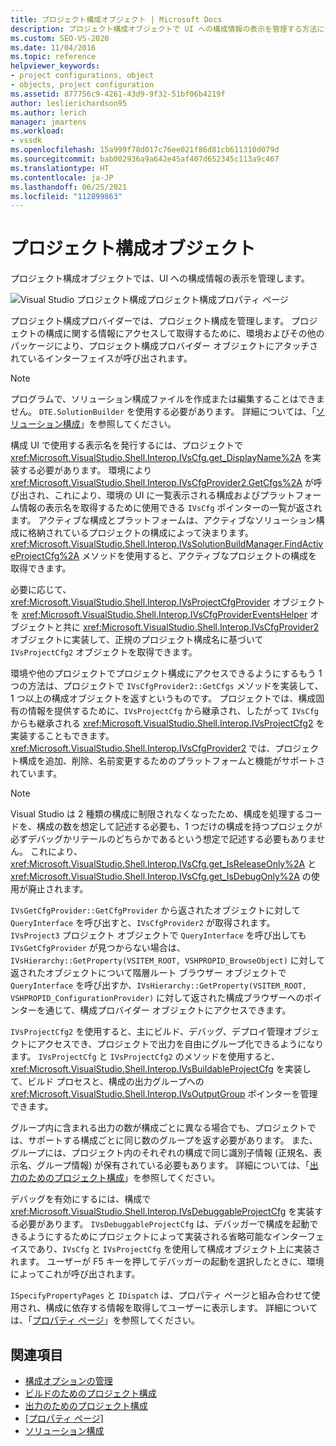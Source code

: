 ```yaml
---
title: プロジェクト構成オブジェクト | Microsoft Docs
description: プロジェクト構成オブジェクトで UI への構成情報の表示を管理する方法について説明します。
ms.custom: SEO-VS-2020
ms.date: 11/04/2016
ms.topic: reference
helpviewer_keywords:
- project configurations, object
- objects, project configuration
ms.assetid: 877756c9-4261-43d9-9f32-51bf06b4219f
author: leslierichardson95
ms.author: lerich
manager: jmartens
ms.workload:
- vssdk
ms.openlocfilehash: 15a999f78d017c76ee021f86d81cb611310d079d
ms.sourcegitcommit: bab002936a9a642e45af407d652345c113a9c467
ms.translationtype: HT
ms.contentlocale: ja-JP
ms.lasthandoff: 06/25/2021
ms.locfileid: "112899863"
---
```

# <a name="project-configuration-object"></a>プロジェクト構成オブジェクト
プロジェクト構成オブジェクトでは、UI への構成情報の表示を管理します。

 ![Visual Studio プロジェクト構成](../../extensibility/internals/media/vsprojectcfg.gif "vsProjectCfg")プロジェクト構成プロパティ ページ

 プロジェクト構成プロバイダーでは、プロジェクト構成を管理します。 プロジェクトの構成に関する情報にアクセスして取得するために、環境およびその他のパッケージにより、プロジェクト構成プロバイダー オブジェクトにアタッチされているインターフェイスが呼び出されます。

> [!NOTE]
> プログラムで、ソリューション構成ファイルを作成または編集することはできません。 `DTE.SolutionBuilder` を使用する必要があります。 詳細については、「[ソリューション構成](../../extensibility/internals/solution-configuration.md)」を参照してください。

 構成 UI で使用する表示名を発行するには、プロジェクトで <xref:Microsoft.VisualStudio.Shell.Interop.IVsCfg.get_DisplayName%2A> を実装する必要があります。 環境により <xref:Microsoft.VisualStudio.Shell.Interop.IVsCfgProvider2.GetCfgs%2A> が呼び出され、これにより、環境の UI に一覧表示される構成およびプラットフォーム情報の表示名を取得するために使用できる `IVsCfg` ポインターの一覧が返されます。 アクティブな構成とプラットフォームは、アクティブなソリューション構成に格納されているプロジェクトの構成によって決まります。 <xref:Microsoft.VisualStudio.Shell.Interop.IVsSolutionBuildManager.FindActiveProjectCfg%2A> メソッドを使用すると、アクティブなプロジェクトの構成を取得できます。

 必要に応じて、<xref:Microsoft.VisualStudio.Shell.Interop.IVsProjectCfgProvider> オブジェクトを <xref:Microsoft.VisualStudio.Shell.Interop.IVsCfgProviderEventsHelper> オブジェクトと共に <xref:Microsoft.VisualStudio.Shell.Interop.IVsCfgProvider2> オブジェクトに実装して、正規のプロジェクト構成名に基づいて `IVsProjectCfg2` オブジェクトを取得できます。

 環境や他のプロジェクトでプロジェクト構成にアクセスできるようにするもう 1 つの方法は、プロジェクトで `IVsCfgProvider2::GetCfgs` メソッドを実装して、1 つ以上の構成オブジェクトを返すというものです。 プロジェクトでは、構成固有の情報を提供するために、`IVsProjectCfg` から継承され、したがって `IVsCfg` からも継承される <xref:Microsoft.VisualStudio.Shell.Interop.IVsProjectCfg2> を実装することもできます。 <xref:Microsoft.VisualStudio.Shell.Interop.IVsCfgProvider2> では、プロジェクト構成を追加、削除、名前変更するためのプラットフォームと機能がサポートされています。

> [!NOTE]
> Visual Studio は 2 種類の構成に制限されなくなったため、構成を処理するコードを、構成の数を想定して記述する必要も、1 つだけの構成を持つプロジェクが必ずデバッグかリテールのどちらかであるという想定で記述する必要もありません。 これにより、<xref:Microsoft.VisualStudio.Shell.Interop.IVsCfg.get_IsReleaseOnly%2A> と <xref:Microsoft.VisualStudio.Shell.Interop.IVsCfg.get_IsDebugOnly%2A> の使用が廃止されます。

 `IVsGetCfgProvider::GetCfgProvider` から返されたオブジェクトに対して `QueryInterface` を呼び出すと、`IVsCfgProvider2` が取得されます。 `IVsProject3` プロジェクト オブジェクトで `QueryInterface` を呼び出しても `IVsGetCfgProvider` が見つからない場合は、`IVsHierarchy::GetProperty(VSITEM_ROOT, VSHPROPID_BrowseObject)` に対して返されたオブジェクトについて階層ルート ブラウザー オブジェクトで `QueryInterface` を呼び出すか、`IVsHierarchy::GetProperty(VSITEM_ROOT, VSHPROPID_ConfigurationProvider)` に対して返された構成ブラウザーへのポインターを通じて、構成プロバイダー オブジェクトにアクセスできます。

 `IVsProjectCfg2` を使用すると、主にビルド、デバッグ、デプロイ管理オブジェクトにアクセスでき、プロジェクトで出力を自由にグループ化できるようになります。 `IVsProjectCfg` と `IVsProjectCfg2` のメソッドを使用すると、<xref:Microsoft.VisualStudio.Shell.Interop.IVsBuildableProjectCfg> を実装して、ビルド プロセスと、構成の出力グループへの <xref:Microsoft.VisualStudio.Shell.Interop.IVsOutputGroup> ポインターを管理できます。

 グループ内に含まれる出力の数が構成ごとに異なる場合でも、プロジェクトでは、サポートする構成ごとに同じ数のグループを返す必要があります。 また、グループには、プロジェクト内のそれぞれの構成で同じ識別子情報 (正規名、表示名、グループ情報) が保有されている必要もあります。 詳細については、「[出力のためのプロジェクト構成](../../extensibility/internals/project-configuration-for-output.md)」を参照してください。

 デバッグを有効にするには、構成で <xref:Microsoft.VisualStudio.Shell.Interop.IVsDebuggableProjectCfg> を実装する必要があります。 `IVsDebuggableProjectCfg` は、デバッガーで構成を起動できるようにするためにプロジェクトによって実装される省略可能なインターフェイスであり、`IVsCfg` と `IVsProjectCfg` を使用して構成オブジェクト上に実装されます。 ユーザーが F5 キーを押してデバッガーの起動を選択したときに、環境によってこれが呼び出されます。

 `ISpecifyPropertyPages` と `IDispatch` は、プロパティ ページと組み合わせて使用され、構成に依存する情報を取得してユーザーに表示します。 詳細については、「[プロパティ ページ](../../extensibility/internals/property-pages.md)」を参照してください。

## <a name="see-also"></a>関連項目
- [構成オプションの管理](../../extensibility/internals/managing-configuration-options.md)
- [ビルドのためのプロジェクト構成](../../extensibility/internals/project-configuration-for-building.md)
- [出力のためのプロジェクト構成](../../extensibility/internals/project-configuration-for-output.md)
- [[プロパティ ページ]](../../extensibility/internals/property-pages.md)
- [ソリューション構成](../../extensibility/internals/solution-configuration.md)
